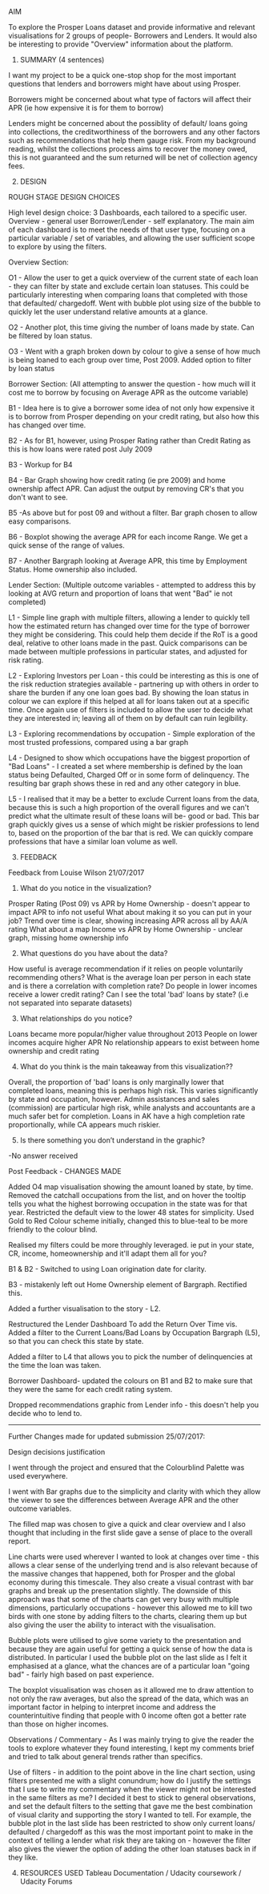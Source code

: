 
AIM

To explore the Prosper Loans dataset and provide informative and relevant visualisations for 2 groups of people- Borrowers and Lenders. It would also be interesting to provide "Overview" information about the platform.

1. SUMMARY (4 sentences)

I want my project to be a quick one-stop shop for the most important questions that lenders and borrowers might have about using Prosper.

Borrowers might be concerned about what type of factors will affect their APR (ie how expensive it is for them to borrow)

Lenders might be concerned about the possiblity of default/ loans going into collections, the creditworthiness of the borrowers and any other factors such as recommendations that help them gauge risk. From my background reading, whilst the collections process aims to recover the money owed, this is not guaranteed and the sum returned will be net of collection agency fees.


2. DESIGN


ROUGH STAGE DESIGN CHOICES


High level design choice: 3 Dashboards, each tailored to a specific user. Overview - general user Borrower/Lender - self explanatory. The main aim of each dashboard is to meet the needs of that user type, focusing on a particular variable / set of variables, and allowing the user sufficient scope to explore by using the filters.

Overview Section:

O1 - Allow the user to get a quick overview of the current state of each loan - they can filter by state and exclude certain loan statuses. This could be particularly interesting when comparing loans that completed with those that defaulted/ chargedoff. Went with bubble plot using size of the bubble to quickly let the user understand relative amounts at a glance.

O2 - Another plot, this time giving the number of loans made by state. Can be filtered by loan status.

O3 - Went with a graph broken down by colour to give a sense of how much is being loaned to each group over time, Post 2009. Added option to filter by loan status

Borrower Section: (All attempting to answer the question - how much will it cost me to borrow by focusing on Average APR as the outcome variable)

B1 - Idea here is to give a borrower some idea of not only how expensive it is to borrow from Prosper depending on your credit rating, but also how this has changed over time. 

B2 - As for B1, however, using Prosper Rating rather than Credit Rating as this is how loans were rated post July 2009

B3 - Workup for B4

B4 - Bar Graph showing how credit rating (ie pre 2009) and home ownership affect APR. Can adjust the output by removing CR's that you don't want to see.

B5 -As above but for post 09 and without a filter. Bar graph chosen to allow easy comparisons.

B6 - Boxplot showing the average APR for each income Range. We get a quick sense of the range of values.

B7 - Another Bargraph looking at Average APR, this time by Employment Status. Home ownership also included.

Lender Section: (Multiple outcome variables - attempted to address this by looking at AVG return and proportion of loans that went "Bad" ie not completed)

L1 - Simple line graph with multiple filters, allowing a lender to quickly tell how the estimated return has changed over time for the type of borrower they might be considering. This could help them decide if the RoT is a good deal, relative to other loans made in the past. Quick comparisons can be made between multiple professions in particular states, and adjusted for risk rating.

L2 - Exploring Investors per Loan - this could be interesting as this is one of the risk reduction strategies available - partnering up with others in order to share the burden if any one loan goes bad. By showing the loan status in colour we can explore if this helped at all for loans taken out at a specific time. Once again use of filters is included to allow the user to decide what they are interested in; leaving all of them on by default can ruin legibility.

L3 - Exploring recommendations by occupation - Simple exploration of the most trusted professions, compared using a bar graph

L4 - Designed to show which occupations have the biggest proportion of "Bad Loans" - I created a set where membership is defined by the loan status being Defaulted, Charged Off or in some form of delinquency. The resulting bar graph shows these in red and any other category in blue.

L5 - I realised that it may be a better to exclude Current loans from the data, because this is such a high proportion of the overall figures and we can't predict what the ultimate result of these loans will be- good or bad. This bar graph quickly gives us a sense of which might be riskier professions to lend to, based on the proportion of the bar that is red. We can quickly compare professions that have a similar loan volume as well.


3. FEEDBACK

Feedback from Louise Wilson 21/07/2017


1. What do you notice in the visualization?

Prosper Rating (Post 09) vs APR by Home Ownership - doesn't appear to impact APR to info not useful
What about making it so you can put in your job?
Trend over time is clear, showing increasing APR across all by AA/A rating
What about a map
Income vs APR  by Home Ownership - unclear graph, missing home ownership info


2. What questions do you have about the data?

How useful is average recommendation if it relies on people voluntarily recommending others?
What is the average loan per person in each state and is there a correlation with completion rate?
Do people in lower incomes receive a lower credit rating?
Can I see the total 'bad' loans by state? (i.e not separated into separate datasets)

3. What relationships do you notice?

Loans became more popular/higher value throughout 2013
People on lower incomes acquire higher APR
No relationship appears to exist between home ownership and credit rating

4. What do you think is the main takeaway from this visualization??

Overall, the proportion of 'bad' loans is only marginally lower that completed loans, meaning this is perhaps high risk. This varies significantly by state and occupation, however. Admin assistances and sales (commission) are particular high risk, while analysts and accountants are a much safer bet for completion. Loans in AK have a high completion rate proportionally, while CA appears much riskier. 


5. Is there something you don’t understand in the graphic?

-No answer received


Post Feedback - CHANGES MADE

Added O4 map visualisation showing the amount loaned by state, by time. Removed the catchall occupations from the list, and on hover the tooltip tells you what the highest borrowing occupation in the state was for that year. Restricted the default view to the lower 48 states for simplicity. Used Gold to Red Colour scheme initially, changed this to blue-teal to be more friendly to the colour blind.

Realised my filters could be more throughly leveraged. ie put in your state, CR, income, homeownership and it'll adapt them all for you?

B1 & B2 - Switched to using Loan origination date for clarity.

B3 - mistakenly left out Home Ownership element of Bargraph. Rectified this.

Added a further visualisation to the story - L2.

Restructured the Lender Dashboard To add the Return Over Time vis. Added a filter to the Current Loans/Bad Loans by Occupation Bargraph (L5), so that you can check this state by state.

Added a filter to L4 that allows you to pick the number of delinquencies at the time the loan was taken.

Borrower Dashboard- updated the colours on B1 and B2 to make sure that they were the same for each credit rating system.

Dropped recommendations graphic from Lender info - this doesn't help you decide who to lend to.



****************************************************************************************************************************************************

Further Changes made for updated submission 25/07/2017:


Design decisions justification

I went through the  project and ensured that the Colourblind Palette was used everywhere.

I went with Bar graphs due to the simplicity and clarity with which they allow the viewer to see the differences between Average APR and the other outcome variables.

The filled map was chosen to give a quick and clear overview and I also thought that including in the first slide gave a sense of place to the overall report. 

Line charts were used wherever I wanted to look at changes over time - this allows a clear sense of the underlying trend and is also relevant because of the massive changes that happened, both for Prosper and the global economy during this timescale. They also create a visual contrast with bar graphs and break up the presentation slightly. The downside of this approach was that some of the charts can get very busy with multiple dimensions, particularly occupations - however this allowed me to kill two birds with one stone by adding filters to the charts, clearing them up but also giving the user the ability to interact with the visualisation.

Bubble plots were utilised to give some variety to the presentation and because they are again useful for getting a quick sense of how the data is distributed. In particular I used the bubble plot on the last slide as I felt it emphasised at a glance, what the chances are of a particular loan "going bad" - fairly high based on past experience. 

The boxplot visualisation was chosen as it allowed me to draw attention to not only the raw averages, but also the spread of the data, which was an important factor in helping to interpret income and address the counterintuitive finding that people with 0 income often got a better rate than those on higher incomes.

Observations / Commentary - As I was mainly trying to give the reader the tools to explore whatever they found interesting, I kept my comments brief and tried to talk about general trends rather than specifics.

Use of filters - in addition to the point above in the line chart section, using filters presented me with a slight conundrum; how do I justify the settings that I use to write my commentary when the viewer might not be interested in the same filters as me? I decided it best to stick to general observations, and set the default filters to the setting that gave me the best combination of visual clarity and supporting the story I wanted to tell. For example, the bubble plot in the last slide has been restricted to show only current loans/ defaulted / chargedoff as this was the most important point to make in the context of telling a lender what risk they are taking on - however the filter also gives the viewer the option of adding the other loan statuses back in if they like.


4. RESOURCES USED
Tableau Documentation / Udacity coursework / Udacity Forums

